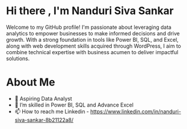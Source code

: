 # Hi there , I'm Nanduri Siva Sankar 

Welcome to my GitHub profile! I'm passionate about leveraging data analytics to empower businesses to make informed decisions and drive growth. With a strong foundation in tools like Power BI, SQL, and Excel, along with web development skills acquired through WordPress, I aim to combine technical expertise with business acumen to deliver impactful solutions.

# About Me

- 💼 Aspiring Data Analyst
- 🌱 I’m skilled in Power BI, SQL and Advance Excel
- 📫 How to reach me  Linkedin - https://www.linkedin.com/in/nanduri-siva-sankar-8b21122a8/
  

<!---
Nandurisivasankar/Nandurisivasankar is a ✨ special ✨ repository because its `README.md` (this file) appears on your GitHub profile.
You can click the Preview link to take a look at your changes.
--->
